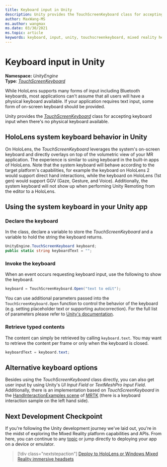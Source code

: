 ```yaml
---
title: Keyboard input in Unity
description: Unity provides the TouchScreenKeyboard class for accepting keyboard input when there's no physical keyboard available.
author: MaxWang-MS
ms.author: wangmax
ms.date: 03/30/2021
ms.topic: article
keywords: keyboard, input, unity, touchscreenkeyboard, mixed reality headset, windows mixed reality headset, virtual reality headset, HoloLens, HoloLens 2
---
```



# Keyboard input in Unity

**Namespace:** *UnityEngine*<br>
 **Type**: *[TouchScreenKeyboard](https://docs.unity3d.com/ScriptReference/TouchScreenKeyboard.html)*

While HoloLens supports many forms of input including Bluetooth keyboards, most applications can't assume that all users will have a physical keyboard available. If your application requires text input, some form of on-screen keyboard should be provided.

Unity provides the *[TouchScreenKeyboard](https://docs.unity3d.com/ScriptReference/TouchScreenKeyboard.html)* class for accepting keyboard input when there's no physical keyboard available.

## HoloLens system keyboard behavior in Unity

On HoloLens, the *TouchScreenKeyboard* leverages the system's on-screen keyboard and directly overlays on top of the volumetric view of your MR application. The experience is similar to using keyboard in the built-in apps of HoloLens. Note that the system keyboard will behave according to the target platform's capabilities, for example the keyboard on HoloLens 2 would support direct hand interactions, while the keyboard on HoloLens (1st gen) would support GGV (Gaze, Gesture, and Voice). Additionally, the system keyboard will not show up when performing Unity Remoting from the editor to a HoloLens.

## Using the system keyboard in your Unity app

### Declare the keyboard

In the class, declare a variable to store the *TouchScreenKeyboard* and a variable to hold the string the keyboard returns.

```cs
UnityEngine.TouchScreenKeyboard keyboard;
public static string keyboardText = "";
```

### Invoke the keyboard

When an event occurs requesting keyboard input, use the following to show the keyboard.

```cs
keyboard = TouchScreenKeyboard.Open("text to edit");
```

You can use additional parameters passed into the `TouchScreenKeyboard.Open` function to control the behavior of the keyboard (e.g. setting placeholder text or supporting autocorrection). For the full list of parameters please refer to [Unity's documentation](https://docs.unity3d.com/ScriptReference/TouchScreenKeyboard.Open.html).

### Retrieve typed contents

The content can simply be retrieved by calling `keyboard.text`. You may want to retrieve the content per frame or only when the keyboard is closed.

```cs
keyboardText = keyboard.text;
```

## Alternative keyboard options

Besides using the *TouchScreenKeyboard* class directly, you can also get user input by using Unity's *UI Input Field* or *TextMeshPro Input Field*. Additionally, there is an implementation based on *TouchScreenKeyboard* in the [HandInteractionExamples scene](/windows/mixed-reality/mrtk-unity/features/example-scenes/hand-interaction-examples) of [MRTK](/windows/mixed-reality/mrtk-unity) (there is a keyboard interaction sample on the left hand side).

## Next Development Checkpoint

If you're following the Unity development journey we've laid out, you're in the midst of exploring the Mixed Reality platform capabilities and APIs. From here, you can continue to any [topic](unity-development-overview.md#3-advanced-features) or jump directly to deploying your app on a device or emulator.

> [!div class="nextstepaction"]
> [Deploy to HoloLens or Windows Mixed Reality immersive headsets](../platform-capabilities-and-apis/using-visual-studio.md)
